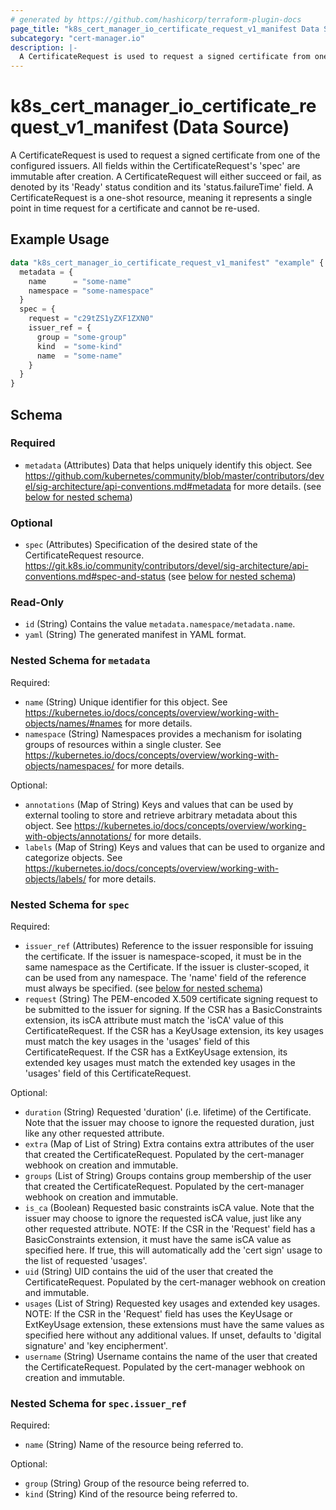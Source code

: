 ```yaml
---
# generated by https://github.com/hashicorp/terraform-plugin-docs
page_title: "k8s_cert_manager_io_certificate_request_v1_manifest Data Source - terraform-provider-k8s"
subcategory: "cert-manager.io"
description: |-
  A CertificateRequest is used to request a signed certificate from one of the configured issuers.  All fields within the CertificateRequest's 'spec' are immutable after creation. A CertificateRequest will either succeed or fail, as denoted by its 'Ready' status condition and its 'status.failureTime' field.  A CertificateRequest is a one-shot resource, meaning it represents a single point in time request for a certificate and cannot be re-used.
---
```


# k8s_cert_manager_io_certificate_request_v1_manifest (Data Source)

A CertificateRequest is used to request a signed certificate from one of the configured issuers.  All fields within the CertificateRequest's 'spec' are immutable after creation. A CertificateRequest will either succeed or fail, as denoted by its 'Ready' status condition and its 'status.failureTime' field.  A CertificateRequest is a one-shot resource, meaning it represents a single point in time request for a certificate and cannot be re-used.

## Example Usage

```terraform
data "k8s_cert_manager_io_certificate_request_v1_manifest" "example" {
  metadata = {
    name      = "some-name"
    namespace = "some-namespace"
  }
  spec = {
    request = "c29tZS1yZXF1ZXN0"
    issuer_ref = {
      group = "some-group"
      kind  = "some-kind"
      name  = "some-name"
    }
  }
}
```

<!-- schema generated by tfplugindocs -->
## Schema

### Required

- `metadata` (Attributes) Data that helps uniquely identify this object. See https://github.com/kubernetes/community/blob/master/contributors/devel/sig-architecture/api-conventions.md#metadata for more details. (see [below for nested schema](#nestedatt--metadata))

### Optional

- `spec` (Attributes) Specification of the desired state of the CertificateRequest resource. https://git.k8s.io/community/contributors/devel/sig-architecture/api-conventions.md#spec-and-status (see [below for nested schema](#nestedatt--spec))

### Read-Only

- `id` (String) Contains the value `metadata.namespace/metadata.name`.
- `yaml` (String) The generated manifest in YAML format.

<a id="nestedatt--metadata"></a>
### Nested Schema for `metadata`

Required:

- `name` (String) Unique identifier for this object. See https://kubernetes.io/docs/concepts/overview/working-with-objects/names/#names for more details.
- `namespace` (String) Namespaces provides a mechanism for isolating groups of resources within a single cluster. See https://kubernetes.io/docs/concepts/overview/working-with-objects/namespaces/ for more details.

Optional:

- `annotations` (Map of String) Keys and values that can be used by external tooling to store and retrieve arbitrary metadata about this object. See https://kubernetes.io/docs/concepts/overview/working-with-objects/annotations/ for more details.
- `labels` (Map of String) Keys and values that can be used to organize and categorize objects. See https://kubernetes.io/docs/concepts/overview/working-with-objects/labels/ for more details.


<a id="nestedatt--spec"></a>
### Nested Schema for `spec`

Required:

- `issuer_ref` (Attributes) Reference to the issuer responsible for issuing the certificate. If the issuer is namespace-scoped, it must be in the same namespace as the Certificate. If the issuer is cluster-scoped, it can be used from any namespace.  The 'name' field of the reference must always be specified. (see [below for nested schema](#nestedatt--spec--issuer_ref))
- `request` (String) The PEM-encoded X.509 certificate signing request to be submitted to the issuer for signing.  If the CSR has a BasicConstraints extension, its isCA attribute must match the 'isCA' value of this CertificateRequest. If the CSR has a KeyUsage extension, its key usages must match the key usages in the 'usages' field of this CertificateRequest. If the CSR has a ExtKeyUsage extension, its extended key usages must match the extended key usages in the 'usages' field of this CertificateRequest.

Optional:

- `duration` (String) Requested 'duration' (i.e. lifetime) of the Certificate. Note that the issuer may choose to ignore the requested duration, just like any other requested attribute.
- `extra` (Map of List of String) Extra contains extra attributes of the user that created the CertificateRequest. Populated by the cert-manager webhook on creation and immutable.
- `groups` (List of String) Groups contains group membership of the user that created the CertificateRequest. Populated by the cert-manager webhook on creation and immutable.
- `is_ca` (Boolean) Requested basic constraints isCA value. Note that the issuer may choose to ignore the requested isCA value, just like any other requested attribute.  NOTE: If the CSR in the 'Request' field has a BasicConstraints extension, it must have the same isCA value as specified here.  If true, this will automatically add the 'cert sign' usage to the list of requested 'usages'.
- `uid` (String) UID contains the uid of the user that created the CertificateRequest. Populated by the cert-manager webhook on creation and immutable.
- `usages` (List of String) Requested key usages and extended key usages.  NOTE: If the CSR in the 'Request' field has uses the KeyUsage or ExtKeyUsage extension, these extensions must have the same values as specified here without any additional values.  If unset, defaults to 'digital signature' and 'key encipherment'.
- `username` (String) Username contains the name of the user that created the CertificateRequest. Populated by the cert-manager webhook on creation and immutable.

<a id="nestedatt--spec--issuer_ref"></a>
### Nested Schema for `spec.issuer_ref`

Required:

- `name` (String) Name of the resource being referred to.

Optional:

- `group` (String) Group of the resource being referred to.
- `kind` (String) Kind of the resource being referred to.
